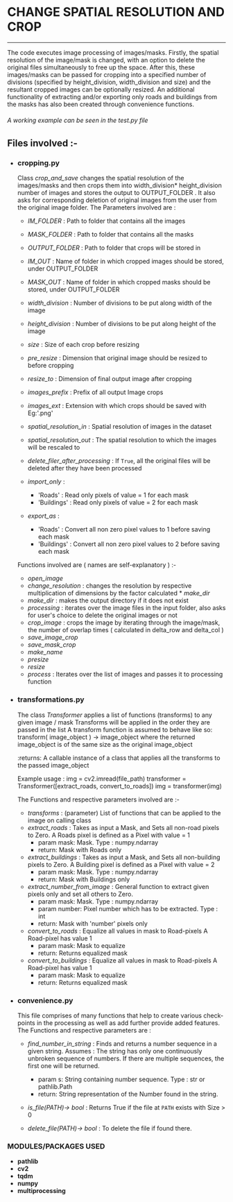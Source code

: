 # CHANGE SPATIAL RESOLUTION AND CROP #



*****************************************************************************************************************************
The code executes image processing of images/masks. Firstly, the spatial resolution of the image/mask is changed, with an option to delete the original files simultaneously to free up the space. After this, these images/masks can be passed for cropping into a specified number of divisions (specified by height_division, width_division and size) and the resultant cropped images can be optionally resized. An additional functionality of extracting and/or exporting only roads and buildings from the masks has also been created through convenience functions.

###### A working example can be seen in the test.py file ######


## Files involved :- ##

* ### cropping.py ###
    Class *crop_and_save* changes the spatial resolution of the images/masks and then crops them into width_division* height_division number of images and stores the output to OUTPUT_FOLDER .
    It also asks for corresponding deletion of original images from the user from the original image folder.
    The Parameters involved are :
    
     * *IM_FOLDER* : Path to folder that contains all the images
              
     * *MASK_FOLDER* : Path to folder that contains all the masks
     * *OUTPUT_FOLDER* : Path to folder that crops will be stored in
     * *IM_OUT* : Name of folder in which cropped images should be stored, under OUTPUT_FOLDER
     * *MASK_OUT* : Name of folder in which cropped masks should be stored, under OUTPUT_FOLDER
     * *width_division* : Number of divisions to be put along width of the image
     * *height_division* : Number of divisions to be put along height of the image
     * *size* : Size of each crop before resizing
     * *pre_resize* : Dimension that original image should be resized to before cropping
     * *resize_to* : Dimension of final output image after cropping 
     * *images_prefix* : Prefix of all output Image crops 
     * *images_ext* : Extension with which crops should be saved with Eg:'.png'
     * *spatial_resolution_in* : Spatial resolution of images in the dataset
     * *spatial_resolution_out* : The spatial resolution to which the images will be rescaled to
     * *delete_filer_after_processing* : If `True`, all the original files will be deleted after they have been processed
     * *import_only* :
         * 'Roads' : Read only pixels of value = 1 for each mask
         * 'Buildings' : Read only pixels of value = 2 for each mask
     * *export_as* :
         * 'Roads' : Convert all non zero pixel values to 1 before saving each mask
         * 'Buildings' : Convert all non zero pixel values to 2 before saving each mask
                         
    Functions involved are ( names are self-explanatory ) :-
    * *open_image* 
    * *change_resolution* : changes the resolution by respective multiplication of dimensions by the factor calculated                                                          * *make_dir*
    * *make_dir* : makes the output directory if it does not exist
    * *processing* : iterates over the image files in the input folder,
                  also asks for user's choice to delete the original images or not 
    * *crop_image* : crops the image by iterating through the image/mask, the number of overlap times
                    ( calculated in delta_row and delta_col )
    * *save_image_crop* 
    * *save_mask_crop*
    * *make_name* 
    * *presize*
    * *resize* 
    * *process* : Iterates over the list of images and passes it to processing function
                    
* ### transformations.py ###
    
    The class *Transformer* applies a list of functions (transforms) to any given image / mask
    Transforms will be applied in the order they are passed in the list
    A transform function is assumed to behave like so:
    transform( image_object ) -> image_object
    where the returned image_object is of the same size as the original image_object

    :returns: A callable instance of a class that applies all the transforms to the passed image_object

    Example usage :
    img = cv2.imread(file_path)
    transformer = Transformer([extract_roads, convert_to_roads])
    img = transformer(img)
    
    The Functions and respective parameters involved are :-
    * *transforms* : (parameter) List of functions that can be applied to the image on calling class 
    * *extract_roads* : Takes as input a Mask, and Sets all non-road pixels to Zero.
                        A Roads pixel is defined as a Pixel with value = 1
        * param mask: Mask. Type : numpy.ndarray
        * return: Mask with Roads only
    * *extract_buildings* :  Takes as input a Mask, and Sets all non-building pixels to Zero.
                         A Building pixel is defined as a Pixel with value = 2
        * param mask: Mask. Type : numpy.ndarray
        * return: Mask with Buildings only
    * *extract_number_from_image* : General function to extract given pixels only and set all others to Zero.
        * param mask: Mask. Type : numpy.ndarray
        * param number: Pixel number which has to be extracted. Type : int
        * return: Mask with 'number' pixels only             
    * *convert_to_roads* : Equalize all values in mask to Road-pixels
                       A Road-pixel has value 1
        * param mask: Mask to equalize
        * return: Returns equalized mask
    * *convert_to_buildings* : Equalize all values in mask to Road-pixels
                           A Road-pixel has value 1
        * param mask: Mask to equalize
        * return: Returns equalized mask
                              
* ### convenience.py ###
    This file comprises of many functions that help to create various check-points in the processing as well 
    as add further provide added features. 
    The Functions and respective parameters are :
    * *find_number_in_string* : Finds and returns a number sequence in a given string.
                                Assumes : The string has only one continuously unbroken sequence of numbers. If there are multiple sequences,
                                the first one will be returned.
        * param s: String containing number sequence. Type : str or pathlib.Path
        * return: String representation of the Number found in the string.                   

    * *is_file(PATH)-> bool* : Returns True if the file at `PATH` exists with Size > 0
    * *delete_file(PATH)-> bool* : To delete the file if found there.
                
    



### MODULES/PACKAGES USED ###
   * **pathlib**
   * **cv2**   
   * **tqdm** 
   * **numpy** 
   * **multiprocessing** 
    
